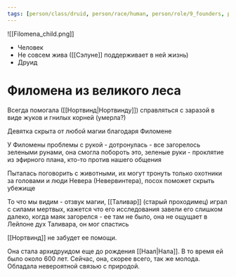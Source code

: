 ```yaml
---
tags: [person/class/druid, person/race/human, person/role/9_founders, person/status/alive]
---
```


![[Filomena_child.png]]

- Человек
- Не совсем жива ([[Сэлуне]] поддерживает в ней жизнь)
- Друид

# Филомена из великого леса

Всегда помогала ([[Нортвинд|Нортвинду]]) справляться с заразой в виде жуков и гнилых корней (умерла?)

Девятка скрыта от любой магии благодаря Филомене

У Филомены проблемы с рукой - дотронулась - все загорелось зелеными рунами, она смогла побороть это, зеленые руки - проклятие из эфирного плана, кто-то против нашего общения

Пыталась поговорить с животными, их могут тронуть только охотники за головами и люди Невера (Невервинтера), посох поможет скрыть убежище

То что мы видим - отзвук магии, [[Таливар]] (старый проходимец) играл с силами мертвых, кажется что его исследования завели его слишком далеко, когда маяк загорелся - ее там не было, она не ощущает в Лейлоне дух Таливара, он мог спастись

[[Нортвинд]] не забудет ее помощи.

Она стала архидруидом еще до рождения [[Наал|Нала]]. В то время ей было около 600 лет. Сейчас, она, скорее всего, так же молода. Обладала невероятной связью с природой.
